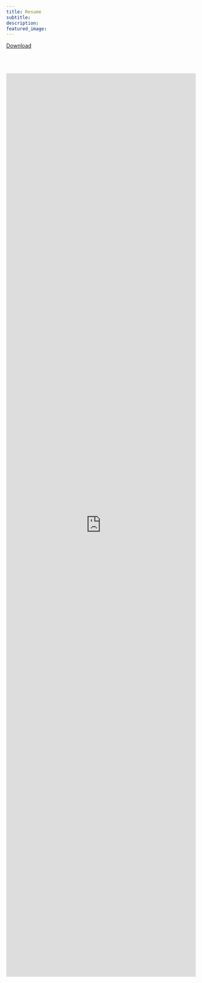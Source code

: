 ```yaml
---
title: Resume
subtitle: 
description:
featured_image: 
---
```

 


<div class='script-this'>
    
</div>

[Download](https://github.com/bumbeishvili/portfolio/files/3069538/CV_David_Bumbeishvili.9.pdf)
<br>
<br>
<br>
<br>

<embed src="https://drive.google.com/viewerng/viewer?embedded=true&url=https://github.com/bumbeishvili/portfolio/files/3069538/CV_David_Bumbeishvili.9.pdf" width="100%" style="height:2400px" >

<style>
  .wrap{
        margin: 0 10px;
  }
  p{
      margin-left: 0px !important;
  }
  </style>